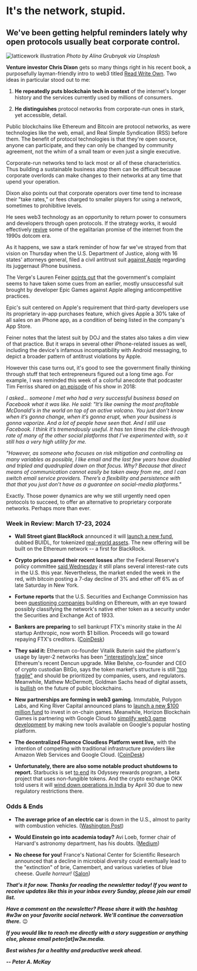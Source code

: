 # It's the network, stupid.
## We've been getting helpful reminders lately why open protocols usually beat corporate control.

![latticework illustration](https://images.unsplash.com/photo-1545987796-200677ee1011)
*Photo by Alina Grubnyak via Unsplash*

**Venture investor Chris Dixon** gets so many things right in his recent book, a purposefully layman-friendly intro to web3 titled [Read Write Own](https://www.amazon.com/s?k=chris+dixon+read+write+own&ref=nb_sb_ss_ts-doa-p_2_12). Two ideas in particular stood out to me:

1. **He repeatedly puts blockchain tech in context** of the internet's longer history and the services currently used by millions of consumers.  

2. **He distinguishes** protocol networks from corporate-run ones in stark, yet accessible, detail.

Public blockchains like Ethereum and Bitcoin are protocol networks, as were technologies like the web, email, and Real Simple Syndication (RSS) before them. The benefit of protocol technologies is that they're open source, anyone can participate, and they can only be changed by community agreement, not the whim of a small team or even just a single executive.

Corporate-run networks tend to lack most or all of these characteristics. Thus building a sustainable business atop them can be difficult because corporate overlords can make changes to their networks at any time that upend your operation.

Dixon also points out that corporate operators over time tend to increase their "take rates," or fees charged to smaller players for using a network, sometimes to prohibitive levels.

He sees web3 technology as an opportunity to return power to consumers and developers through open protocols. If the strategy works, it would effectively [revive](https://peteramckay.medium.com/back-to-the-future-with-web-3-0-bf28614e6c55) some of the egalitarian promise of the internet from the 1990s dotcom era.

As it happens, we saw a stark reminder of how far we've strayed from that vision on Thursday when the U.S. Department of Justice, along with 16 states' attorneys general, filed a civil antitrust suit [against Apple](https://www.msn.com/en-us/news/technology/justice-department-16-ags-sue-apple-for-monopolizing-smartphone-market/ar-BB1kiKOb) regarding its juggernaut iPhone business.

The Verge's Lauren Feiner [points out](https://www.theverge.com/2024/3/22/24109033/doj-apple-antitrust-lawsuit-legal-expert-praise) that the government's complaint seems to have taken some cues from an earlier, mostly unsuccessful suit brought by developer Epic Games against Apple alleging anticompetitive practices.

Epic's suit centered on Apple's requirement that third-party developers use its proprietary in-app purchases feature, which gives Apple a 30% take of all sales on an iPhone app, as a condition of being listed in the company's App Store.

Feiner notes that the latest suit by DOJ and the states also takes a dim view of that practice. But it wraps in several other iPhone-related issues as well, including the device's infamous incompatibility with Android messaging, to depict a broader pattern of antitrust violations by Apple.

However this case turns out, it's good to see the government finally thinking through stuff that tech entrepreneurs figured out a long time ago. For example, I was reminded this week of a colorful anecdote that podcaster Tim Ferriss shared on [an episode](https://tim.blog/2018/02/06/the-tim-ferriss-show-transcripts-how-to-build-popular-podcasts-and-blogs/) of his show in 2018:

*I asked... someone I met who had a very successful business based on Facebook what it was like. He said: "It’s like owning the most profitable McDonald's in the world on top of an active volcano. You just don’t know when it’s gonna change, when it’s gonna erupt, when your business is gonna vaporize. And a lot of people have seen that. And I still use Facebook. I think it’s tremendously useful. It has ten times the click-through rate of many of the other social platforms that I’ve experimented with, so it still has a very high utility for me.*

*"However, as someone who focuses on risk mitigation and controlling as many variables as possible, I like email and the last few years have doubled and tripled and quadrupled down on that focus. Why? Because that direct means of communication cannot easily be taken away from me, and I can switch email service providers. There’s a flexibility and persistence with that that you just don’t have as a guarantee on social-media platforms."*

Exactly. Those power dynamics are why we still urgently need open protocols to succeed, to offer an alternative to proprietary corporate networks. Perhaps more than ever.

### Week in Review: March 17-23, 2024

- **Wall Street giant BlackRock** announced it will [launch a new fund](https://decrypt.co/222694/blackrock-ethereum-fund-buidl), dubbed BUIDL, for tokenized [real-world assets](https://decrypt.co/222694/blackrock-ethereum-fund-buidl). The new offering will be built on the Ethereum network -- a first for BlackRock.

- **Crypto prices pared their recent losses** after the Federal Reserve's policy committee [said Wednesday](https://www.cnbc.com/2024/03/20/bitcoin-btc-price-falls-as-cryptocurrencies-lose-400-billion-value.html) it still plans several interest-rate cuts in the U.S. this year. Nevertheless, the market ended the week in the red, with bitcoin posting a 7-day decline of 3% and ether off 6% as of late Saturday in New York.

- **Fortune reports** that the U.S. Securities and Exchange Commission has been [questioning companies](https://fortune.com/crypto/2024/03/20/sec-gary-gensler-ethereum-security-commodity-crypto-foundation/) building on Ethereum, with an eye toward possibly classifying the network's native ether token as a security under the Securities and Exchange Act of 1933.

- **Bankers are preparing** to sell bankrupt FTX's minority stake in the AI startup Anthropic, now worth $1 billion. Proceeds will go toward repaying FTX's creditors. ([CoinDesk](https://www.coindesk.com/policy/2024/03/22/bankers-are-lining-up-buyers-for-ftxs-8-stake-in-ai-startup-anthropic-report/))

- **They said it:** Ethereum co-founder Vitalik Buterin said the platform's usage by layer-2 networks has been ["interestingly low"](https://decrypt.co/222767/ethereum-founder-vitalik-buterin-surprised-l2-usage-dencun) since Ethereum's recent Dencun upgrade. Mike Belshe, co-founder and CEO of crypto custodian BitGo, says the token market's structure is still ["too fragile"](https://www.theblock.co/post/284009/etf-custody-bitgo) and should be prioritized by companies, users, and regulators. Meanwhile, Mathew McDermott, Goldman Sachs head of digital assets, is [bullish](https://blockworks.co/news/goldman-sachs-future-public-blockchains) on the future of public blockchains.

- **New partnerships are forming in web3 gaming.** Immutable, Polygon Labs, and King River Capital announced plans to [launch a new $100 million fund](https://www.coindesk.com/web3/2024/03/19/immutable-king-river-capital-polygon-labs-set-up-100m-web3-gaming-fund/) to invest in on-chain games. Meanwhile, Horizon Blockchain Games is partnering with Google Cloud to [simplify web3 game development](https://cointelegraph.com/news/sequence-partners-google-cloud-simplify-web3-nft-gaming-development) by making new tools available on Google's popular hosting platform.

- **The decentralized Fluence Cloudless Platform went live,** with the intention of competing with traditional infrastructure providers like Amazon Web Services and Google Cloud. ([CoinDesk](https://www.coindesk.com/tech/2024/03/20/protocol-village/))

- **Unfortunately, there are also some notable product shutdowns to report.** Starbucks is set [to end](https://mashable.com/article/starbucks-sunsets-nft-reward-program-odyssey) its Odyssey rewards program, a beta project that uses non-fungible tokens. And the crypto exchange OKX told users it will [wind down operations in India](https://www.theblock.co/post/284003/crypto-exchange-okx-exiting-india) by April 30 due to new regulatory restrictions there.

### Odds & Ends

- **The average price of an electric car** is down in the U.S., almost to parity with combustion vehicles. ([Washington Post](https://www.washingtonpost.com/climate-solutions/2024/03/18/electric-vehicle-price-drop/))

- **Would Einstein go into academia today?** Avi Loeb, former chair of Harvard's astronomy department, has his doubts. ([Medium](https://avi-loeb.medium.com/would-albert-einstein-end-up-in-academia-in-2024-5d7bf37a3e31))

- **No cheese for you!** France's National Center for Scientific Research announced that a decline in microbial diversity could eventually lead to the "extinction" of brie, Camembert, and various varieties of blue cheese. *Quelle horreur!* ([Salon](https://www.salon.com/2024/03/15/sacr-bleu-cheese-enthusiasts-are-mourning-the-possible-extinction-of-brie-cheese/))

_**That's it for now. Thanks for reading the newsletter today! If you want to receive updates like this in your inbox every Sunday, please join our email list.**_

_**Have a comment on the newsletter? Please share it with the hashtag #w3w on your favorite social network. We'll continue the conversation there.**_ 😉

_**If you would like to reach me directly with a story suggestion or anything else, please email peter[at]w3w.media.**_

_**Best wishes for a healthy and productive week ahead.**_  

_**-- Peter A. McKay**_  
